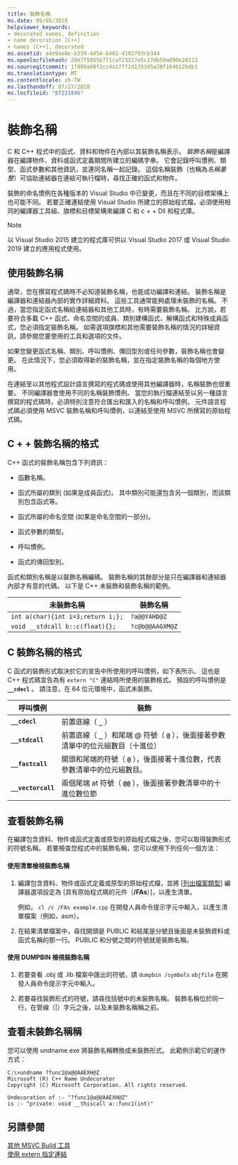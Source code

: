 ```yaml
---
title: 裝飾名稱
ms.date: 09/05/2018
helpviewer_keywords:
- decorated names, definition
- name decoration [C++]
- names [C++], decorated
ms.assetid: a4e9ae8e-b239-4454-b401-4102793cb344
ms.openlocfilehash: 20e7f5855b771caf23217e5c17db50a890e28113
ms.sourcegitcommit: 1f009ab0f2cc4a177f2d1353d5a38f164612bdb1
ms.translationtype: MT
ms.contentlocale: zh-TW
ms.lasthandoff: 07/27/2020
ms.locfileid: "87223846"
---
```

# <a name="decorated-names"></a>裝飾名稱

C 和 C++ 程式中的函式、資料和物件在內部以其裝飾名稱表示。 *裝飾名稱*是編譯器在編譯物件、資料或函式定義期間所建立的編碼字串。 它會記錄呼叫慣例、類型、函式參數和其他資訊，並連同名稱一起記錄。 這個名稱裝飾（也稱為*名稱重整*）可協助連結器在連結可執行檔時，尋找正確的函式和物件。

裝飾的命名慣例在各種版本的 Visual Studio 中已變更，而且在不同的目標架構上也可能不同。 若要正確連結使用 Visual Studio 所建立的原始程式檔，必須使用相同的編譯器工具組、旗標和目標架構來編譯 C 和 c + + Dll 和程式庫。

> [!NOTE]
> 以 Visual Studio 2015 建立的程式庫可供以 Visual Studio 2017 或 Visual Studio 2019 建立的應用程式使用。

## <a name="using-decorated-names"></a><a name="Using"></a>使用裝飾名稱

通常，您在撰寫程式碼時不必知道裝飾名稱，也能成功編譯和連結。 裝飾名稱是編譯器和連結器內部的實作詳細資料。 這些工具通常能夠處理未裝飾的名稱。 不過，當您指定函式名稱給連結器和其他工具時，有時需要裝飾名稱。 比方說，若要符合多載 C++ 函式、命名空間的成員、類別建構函式、解構函式和特殊成員函式，您必須指定裝飾名稱。 如需選項旗標和其他需要裝飾名稱的情況的詳細資訊，請參閱您要使用的工具和選項的文件。

如果您變更函式名稱、類別、呼叫慣例、傳回型別或任何參數，裝飾名稱也會變更。 在此情況下，您必須取得新的裝飾名稱，並在指定裝飾名稱的每個地方使用。

在連結至以其他程式設計語言撰寫的程式碼或使用其他編譯器時，名稱裝飾也很重要。 不同編譯器會使用不同的名稱裝飾慣例。 當您的執行檔連結至以另一種語言撰寫的程式碼時，必須特別注意符合匯出和匯入的名稱和呼叫慣例。 元件語言程式碼必須使用 MSVC 裝飾名稱和呼叫慣例，以連結至使用 MSVC 所撰寫的原始程式碼。

## <a name="format-of-a-c-decorated-name"></a><a name="Format"></a>C + + 裝飾名稱的格式

C++ 函式的裝飾名稱包含下列資訊：

- 函數名稱。

- 函式所屬的類別 (如果是成員函式)。 其中類別可能還包含另一個類別，而該類別包含函式等。

- 函式所屬的命名空間 (如果是命名空間的一部分)。

- 函式參數的類型。

- 呼叫慣例。

- 函式的傳回型別。

函式和類別名稱是以裝飾名稱編碼。 裝飾名稱的其餘部分是只在編譯器和連結器內部才有意的代碼。 以下是 C++ 未裝飾和裝飾名稱的範例。

|未裝飾名稱|裝飾名稱|
|----------------------|--------------------|
|`int a(char){int i=3;return i;};`|`?a@@YAHD@Z`|
|`void __stdcall b::c(float){};`|`?c@b@@AAGXM@Z`|

## <a name="format-of-a-c-decorated-name"></a><a name="FormatC"></a>C 裝飾名稱的格式

C 函式的裝飾形式取決於它的宣告中所使用的呼叫慣例，如下表所示。 這也是 C++ 程式碼宣告為有 `extern "C"` 連結時所使用的裝飾格式。 預設的呼叫慣例是 **`__cdecl`** 。 請注意，在 64 位元環境中，函式未裝飾。

|呼叫慣例|裝飾|
|------------------------|----------------|
|**`__cdecl`**|前置底線（ **`_`** ）|
|**`__stdcall`**|前置底線（ **`_`** ）和尾端 @ 符號（ **`@`** ），後面接著參數清單中的位元組數目（十進位）|
|**`__fastcall`**|開頭和尾端的符號（ **`@`** ），後面接著十進位數，代表參數清單中的位元組數目。|
|**`__vectorcall`**|兩個尾端 at 符號（ **`@@`** ），後面接著參數清單中的十進位數位節|

## <a name="viewing-decorated-names"></a><a name="Viewing"></a>查看裝飾名稱

在編譯包含資料、物件或函式定義或原型的原始程式檔之後，您可以取得裝飾形式的符號名稱。 若要檢查您程式中的裝飾名稱，您可以使用下列任何一個方法：

#### <a name="to-use-a-listing-to-view-decorated-names"></a>使用清單檢視裝飾名稱

1. 編譯包含資料、物件或函式定義或原型的原始程式檔，並將 [[列出檔案類型](fa-fa-listing-file.md)] 編譯器選項設定為 [具有原始程式碼的元件（**/FAs**）]，以產生清單。

   例如， `cl /c /FAs example.cpp` 在開發人員命令提示字元中輸入，以產生清單檔案（例如，asm）。

2. 在結果清單檔案中，尋找開頭是 PUBLIC 和結尾是分號且後面是未裝飾資料或函式名稱的那一行。 PUBLIC 和分號之間的符號就是裝飾名稱。

#### <a name="to-use-dumpbin-to-view-decorated-names"></a>使用 DUMPBIN 檢視裝飾名稱

1. 若要查看 .obj 或 .lib 檔案中匯出的符號，請 `dumpbin /symbols` `objfile` 在開發人員命令提示字元中輸入。

2. 若要尋找裝飾形式的符號，請尋找括號中的未裝飾名稱。 裝飾名稱位於同一行，在管線（&#124;）字元之後，以及未裝飾名稱稱之前。

## <a name="viewing-undecorated-names"></a><a name="Undecorated"></a>查看未裝飾名稱稱

您可以使用 undname.exe 將裝飾名稱轉換成未裝飾形式。 此範例示範它的運作方式：

```
C:\>undname ?func1@a@@AAEXH@Z
Microsoft (R) C++ Name Undecorator
Copyright (C) Microsoft Corporation. All rights reserved.

Undecoration of :- "?func1@a@@AAEXH@Z"
is :- "private: void __thiscall a::func1(int)"
```

## <a name="see-also"></a>另請參閱

[其他 MSVC Build 工具](c-cpp-build-tools.md)<br/>
[使用 extern 指定連結](../../cpp/using-extern-to-specify-linkage.md)
